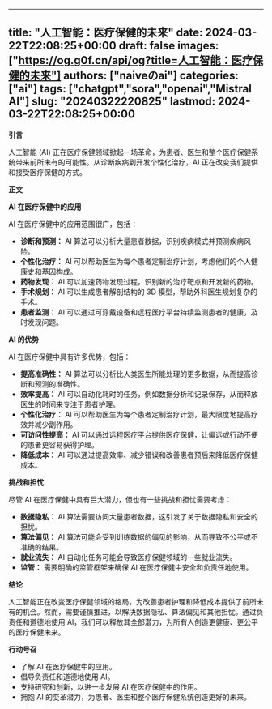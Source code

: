 
---
title: "人工智能：医疗保健的未来"
date: 2024-03-22T22:08:25+00:00
draft: false
images: ["https://og.g0f.cn/api/og?title=人工智能：医疗保健的未来"]
authors: ["naiveのai"]
categories: ["ai"]
tags: ["chatgpt","sora","openai","Mistral AI"]
slug: "20240322220825"
lastmod: 2024-03-22T22:08:25+00:00
---
**引言**

人工智能 (AI) 正在医疗保健领域掀起一场革命，为患者、医生和整个医疗保健系统带来前所未有的可能性。从诊断疾病到开发个性化治疗，AI 正在改变我们提供和接受医疗保健的方式。

**正文**

**AI 在医疗保健中的应用**

AI 在医疗保健中的应用范围很广，包括：

* **诊断和预测：** AI 算法可以分析大量患者数据，识别疾病模式并预测疾病风险。
* **个性化治疗：** AI 可以帮助医生为每个患者定制治疗计划，考虑他们的个人健康史和基因构成。
* **药物发现：** AI 可以加速药物发现过程，识别新的治疗靶点和开发新的药物。
* **手术规划：** AI 可以生成患者解剖结构的 3D 模型，帮助外科医生规划复杂的手术。
* **患者监测：** AI 可以通过可穿戴设备和远程医疗平台持续监测患者的健康，及时发现问题。

**AI 的优势**

AI 在医疗保健中具有许多优势，包括：

* **提高准确性：** AI 算法可以分析比人类医生所能处理的更多数据，从而提高诊断和预测的准确性。
* **效率提高：** AI 可以自动化耗时的任务，例如数据分析和记录保存，从而释放医生的时间来专注于患者护理。
* **个性化治疗：** AI 可以帮助医生为每个患者定制治疗计划，最大限度地提高疗效并减少副作用。
* **可访问性提高：** AI 可以通过远程医疗平台提供医疗保健，让偏远或行动不便的患者更容易获得护理。
* **降低成本：** AI 可以通过提高效率、减少错误和改善患者预后来降低医疗保健成本。

**挑战和担忧**

尽管 AI 在医疗保健中具有巨大潜力，但也有一些挑战和担忧需要考虑：

* **数据隐私：** AI 算法需要访问大量患者数据，这引发了关于数据隐私和安全的担忧。
* **算法偏见：** AI 算法可能会受到训练数据的偏见的影响，从而导致不公平或不准确的结果。
* **就业流失：** AI 自动化任务可能会导致医疗保健领域的一些就业流失。
* **监管：** 需要明确的监管框架来确保 AI 在医疗保健中安全和负责任地使用。

**结论**

人工智能正在改变医疗保健领域的格局，为改善患者护理和降低成本提供了前所未有的机会。然而，需要谨慎推进，以解决数据隐私、算法偏见和其他担忧。通过负责任和道德地使用 AI，我们可以释放其全部潜力，为所有人创造更健康、更公平的医疗保健未来。

**行动号召**

* 了解 AI 在医疗保健中的应用。
* 倡导负责任和道德地使用 AI。
* 支持研究和创新，以进一步发展 AI 在医疗保健中的作用。
* 拥抱 AI 的变革潜力，为患者、医生和整个医疗保健系统创造更好的未来。